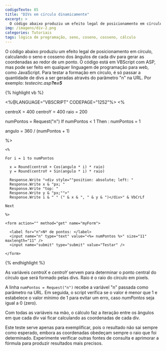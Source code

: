 ```yaml
---
codigoTexto: 85
title: "DIVs em círculo dinamicamente"
excerpt: >
  O código abaixo produziu um efeito legal de posicionamento em círculo, calculando o seno e cosseno dos ângulos de cada div para gerar as coordenadas ao redor de um ponto. Coloquei na seção ASP porque o código está em VBScript com ASP, mas pode ser feito
img: /imagens/div-2.png
categories: Tutoriais
tags: lógica de programação, seno, coseno, cosseno, cálculo
---
```


O código abaixo produziu um efeito legal de posicionamento em círculo, calculando o seno e cosseno dos ângulos de cada div para gerar as coordenadas ao redor de um ponto. O código está em VBScript com ASP, mas pode ser feito em qualquer linguagem de programação para web, como JavaScript. Para testar a formação em círculo, é só passar a quantidade de divs a ser geradas através do parâmetro "n" na URL. Por exemplo: <em>testecirc.asp<b>?n=5</b></em>


{% highlight vb %}


<%@LANGUAGE="VBSCRIPT" CODEPAGE="1252"%>
<%

centroX = 400
centroY = 400
raio = 200

numPontos = Request("n")
If numPontos < 1 Then : numPontos = 1

angulo = 360 / (numPontos + 1)

%>

<!DOCTYPE html PUBLIC "-//W3C//DTD XHTML 1.0 Transitional//EN" "http://www.w3.org/TR/xhtml1/DTD/xhtml1-transitional.dtd">
<html xmlns="http://www.w3.org/1999/xhtml">
  <head>
    <meta http-equiv="Content-Type" content="text/html; charset=iso-8859-1" />
    <title>Teste de menu em círculo</title>
  </head>

  <body onload="document.myForm.n.select();">

    <%

    For i = 1 to numPontos

      x = Round(centroX + Cos(angulo * i) * raio)
      y = Round(centroY + Sin(angulo * i) * raio)

      Response.Write "<div style=""position: absolute; left: "
      Response.Write x & "px; "
      Response.Write "top: "
      Response.Write y & "px;"">"
      Response.Write i & " ° (" & x & ", " & y & ")</div>" & VbCrLf

    Next

    %>

    <form action="" method="get" name="myForm">

      <label for="n">Nº de pontos: </label>
      <input name="n" type="text" value="<%= numPontos %>" size="11" maxlength="11" />
      <input name="submit" type="submit" value="Testar" />

    </form>

  </body>

</html>


{% endhighlight %}


As variáveis <em>centroX</em> e <em>centroY</em> servem para determinar o ponto central do círculo que será formado pelas divs. Raio é o raio do círculo em pixels.

A linha <code>numPontos = Request("n")</code> recebe a variável "n" passada como parâmetro na URL. Em seguida, o script verifica se o valor é menor que 1 e estabelece o valor mínimo de 1 para evitar um erro, caso <em>numPontos</em> seja igual a 0 (zero).

Com todas as variáveis na mão, o cálculo faz a iteração entre os ângulos em que cada div vai ficar calculando as coordenadas de cada div.

Este teste serve apenas para exemplificar, pois o resultado não sai sempre como esperado, embora as coordenadas obedeçam sempre o raio que foi determinado. Experimente verificar outras fontes de consulta e aprimorar a fórmula para produzir resultados mais precisos.